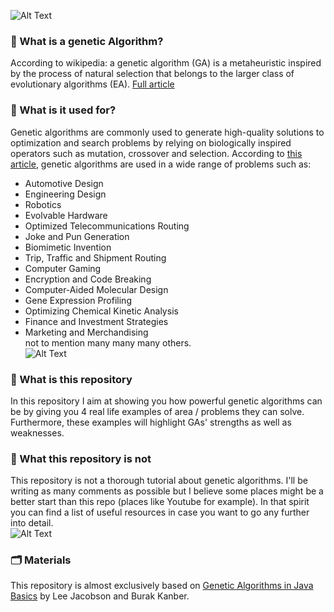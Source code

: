 ![Alt Text](https://media.giphy.com/media/Q94qHwIkZAbkN6cDJd/giphy.gif)</br>
### 🧬 What is a genetic Algorithm?
According to wikipedia: a genetic algorithm (GA) is a metaheuristic inspired by the process of natural selection that belongs to the larger class of evolutionary algorithms (EA). <a href= "https://en.wikipedia.org/wiki/Genetic_algorithm">Full article</a></br>
### 🧐 What is it used for?
Genetic algorithms are commonly used to generate high-quality solutions to optimization and search problems by relying on biologically inspired operators such as mutation, crossover and selection. According to <a href= "https://www.brainz.org/15-real-world-applications-genetic-algorithms/">this article</a>, genetic algorithms are used in a wide range of problems such as: </br>
- Automotive Design</br>
- Engineering Design</br>
- Robotics</br>
- Evolvable Hardware</br>
- Optimized Telecommunications Routing</br>
- Joke and Pun Generation</br>
- Biomimetic Invention</br>
- Trip, Traffic and Shipment Routing</br>
- Computer Gaming</br>
- Encryption and Code Breaking</br>
- Computer-Aided Molecular Design</br>
- Gene Expression Profiling</br>
- Optimizing Chemical Kinetic Analysis</br>
- Finance and Investment Strategies</br>
- Marketing and Merchandising</br>
not to mention many many many others.</br>
![Alt Text](https://media.giphy.com/media/RIwazerEvvqXIJ7yfw/giphy.gif)</br>

### 👊 What is this repository
In this repository I aim at showing you how powerful genetic algorithms can be by giving you 4 real life examples of area / problems they can solve.</br>
Furthermore, these examples will highlight GAs' strengths as well as weaknesses.</br>
### 🚨 What this repository is not
This repository is not a thorough tutorial about genetic algorithms. I'll be writing as many comments as possible but I believe some places might be a better start than this repo (places like Youtube for example). In that spirit you can find a list of useful resources in case you want to go any further into detail.</br>
![Alt Text](https://media.giphy.com/media/S8OGEjiHbC5x2ZR627/giphy.gif)

### 🗂 Materials
This repository is almost exclusively based on <a href= "https://www.amazon.com/Genetic-Algorithms-Java-Basics-Jacobson/dp/1484203291/ref=sr_1_1?dchild=1&keywords=Genetic+Algorithms+in+java+basics&qid=1596384658&sr=8-1">Genetic Algorithms in Java Basics</a> by Lee Jacobson and Burak Kanber.


